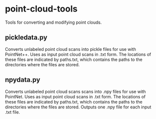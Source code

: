 # point-cloud-tools
Tools for converting and modifying point clouds.

## pickledata.py
Converts unlabeled point cloud scans into pickle files for use with PointNet++. Uses as input point cloud scans in .txt form.
The locations of these files are indicated by paths.txt, which contains the paths to the directories where the files are stored. 

## npydata.py
Converts unlabeled point cloud scans scans into .npy files for use with PointNet. Uses as input point cloud scans in .txt form.
The locations of these files are indicated by paths.txt, which contains the paths to the directories where the files are stored.
Outputs one .npy file for each input .txt file.
